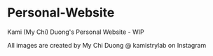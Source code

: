 # Personal-Website
Kami (My Chi) Duong's Personal Website - WIP

All images are created by My Chi Duong @ kamistrylab on Instagram
